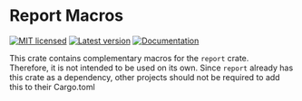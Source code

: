 # Report Macros

[![MIT licensed][mit-badge]][mit-url]
[![Latest version](https://img.shields.io/crates/v/report-macros.svg)](https://crates.io/crates/report-macros)
[![Documentation](https://docs.rs/report-macros/badge.svg)](https://docs.rs/report-macros)

[mit-badge]: https://img.shields.io/badge/license-MIT-blue.svg
[mit-url]: https://github.com/K83FJ3M4/sync-lsp/blob/main/LICENSE

This crate contains complementary macros for the `report` crate.\
Therefore, it is not intended to be used on its own.
Since `report` already has this crate as a dependency,
other projects should not be required to add this to their Cargo.toml
